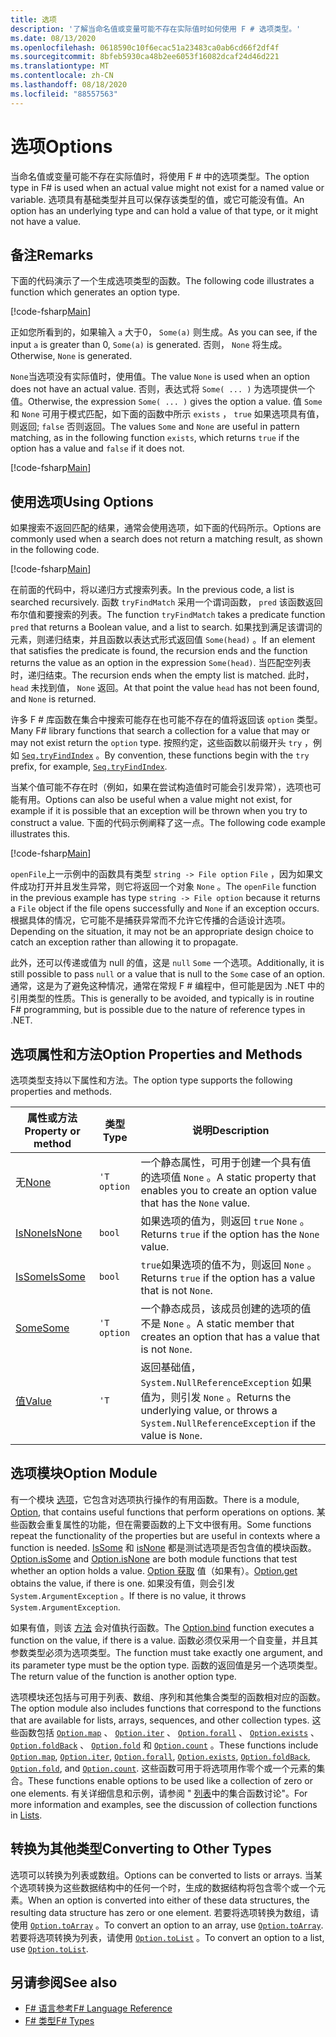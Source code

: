 ```yaml
---
title: 选项
description: '了解当命名值或变量可能不存在实际值时如何使用 F # 选项类型。'
ms.date: 08/13/2020
ms.openlocfilehash: 0618590c10f6ecac51a23483ca0ab6cd66f2df4f
ms.sourcegitcommit: 8bfeb5930ca48b2ee6053f16082dcaf24d46d221
ms.translationtype: MT
ms.contentlocale: zh-CN
ms.lasthandoff: 08/18/2020
ms.locfileid: "88557563"
---
```

# <a name="options"></a><span data-ttu-id="2e87b-103">选项</span><span class="sxs-lookup"><span data-stu-id="2e87b-103">Options</span></span>

<span data-ttu-id="2e87b-104">当命名值或变量可能不存在实际值时，将使用 F # 中的选项类型。</span><span class="sxs-lookup"><span data-stu-id="2e87b-104">The option type in F# is used when an actual value might not exist for a named value or variable.</span></span> <span data-ttu-id="2e87b-105">选项具有基础类型并且可以保存该类型的值，或它可能没有值。</span><span class="sxs-lookup"><span data-stu-id="2e87b-105">An option has an underlying type and can hold a value of that type, or it might not have a value.</span></span>

## <a name="remarks"></a><span data-ttu-id="2e87b-106">备注</span><span class="sxs-lookup"><span data-stu-id="2e87b-106">Remarks</span></span>

<span data-ttu-id="2e87b-107">下面的代码演示了一个生成选项类型的函数。</span><span class="sxs-lookup"><span data-stu-id="2e87b-107">The following code illustrates a function which generates an option type.</span></span>

[!code-fsharp[Main](~/samples/snippets/fsharp/lang-ref-1/snippet1404.fs)]

<span data-ttu-id="2e87b-108">正如您所看到的，如果输入 `a` 大于0， `Some(a)` 则生成。</span><span class="sxs-lookup"><span data-stu-id="2e87b-108">As you can see, if the input `a` is greater than 0, `Some(a)` is generated.</span></span>  <span data-ttu-id="2e87b-109">否则， `None` 将生成。</span><span class="sxs-lookup"><span data-stu-id="2e87b-109">Otherwise, `None` is generated.</span></span>

<span data-ttu-id="2e87b-110">`None`当选项没有实际值时，使用值。</span><span class="sxs-lookup"><span data-stu-id="2e87b-110">The value `None` is used when an option does not have an actual value.</span></span> <span data-ttu-id="2e87b-111">否则，表达式将 `Some( ... )` 为选项提供一个值。</span><span class="sxs-lookup"><span data-stu-id="2e87b-111">Otherwise, the expression `Some( ... )` gives the option a value.</span></span> <span data-ttu-id="2e87b-112">值 `Some` 和 `None` 可用于模式匹配，如下面的函数中所示 `exists` ， `true` 如果选项具有值，则返回; `false` 否则返回。</span><span class="sxs-lookup"><span data-stu-id="2e87b-112">The values `Some` and `None` are useful in pattern matching, as in the following function `exists`, which returns `true` if the option has a value and `false` if it does not.</span></span>

[!code-fsharp[Main](~/samples/snippets/fsharp/lang-ref-1/snippet1401.fs)]

## <a name="using-options"></a><span data-ttu-id="2e87b-113">使用选项</span><span class="sxs-lookup"><span data-stu-id="2e87b-113">Using Options</span></span>

<span data-ttu-id="2e87b-114">如果搜索不返回匹配的结果，通常会使用选项，如下面的代码所示。</span><span class="sxs-lookup"><span data-stu-id="2e87b-114">Options are commonly used when a search does not return a matching result, as shown in the following code.</span></span>

[!code-fsharp[Main](~/samples/snippets/fsharp/lang-ref-1/snippet1403.fs)]

<span data-ttu-id="2e87b-115">在前面的代码中，将以递归方式搜索列表。</span><span class="sxs-lookup"><span data-stu-id="2e87b-115">In the previous code, a list is searched recursively.</span></span> <span data-ttu-id="2e87b-116">函数 `tryFindMatch` 采用一个谓词函数， `pred` 该函数返回布尔值和要搜索的列表。</span><span class="sxs-lookup"><span data-stu-id="2e87b-116">The function `tryFindMatch` takes a predicate function `pred` that returns a Boolean value, and a list to search.</span></span> <span data-ttu-id="2e87b-117">如果找到满足该谓词的元素，则递归结束，并且函数以表达式形式返回值 `Some(head)` 。</span><span class="sxs-lookup"><span data-stu-id="2e87b-117">If an element that satisfies the predicate is found, the recursion ends and the function returns the value as an option in the expression `Some(head)`.</span></span> <span data-ttu-id="2e87b-118">当匹配空列表时，递归结束。</span><span class="sxs-lookup"><span data-stu-id="2e87b-118">The recursion ends when the empty list is matched.</span></span> <span data-ttu-id="2e87b-119">此时， `head` 未找到值， `None` 返回。</span><span class="sxs-lookup"><span data-stu-id="2e87b-119">At that point the value `head` has not been found, and `None` is returned.</span></span>

<span data-ttu-id="2e87b-120">许多 F # 库函数在集合中搜索可能存在也可能不存在的值将返回该 `option` 类型。</span><span class="sxs-lookup"><span data-stu-id="2e87b-120">Many F# library functions that search a collection for a value that may or may not exist return the `option` type.</span></span> <span data-ttu-id="2e87b-121">按照约定，这些函数以前缀开头 `try` ，例如 [`Seq.tryFindIndex`](https://fsharp.github.io/fsharp-core-docs/reference/fsharp-collections-seqmodule.html#tryFindIndex) 。</span><span class="sxs-lookup"><span data-stu-id="2e87b-121">By convention, these functions begin with the `try` prefix, for example, [`Seq.tryFindIndex`](https://fsharp.github.io/fsharp-core-docs/reference/fsharp-collections-seqmodule.html#tryFindIndex).</span></span>

<span data-ttu-id="2e87b-122">当某个值可能不存在时（例如，如果在尝试构造值时可能会引发异常），选项也可能有用。</span><span class="sxs-lookup"><span data-stu-id="2e87b-122">Options can also be useful when a value might not exist, for example if it is possible that an exception will be thrown when you try to construct a value.</span></span> <span data-ttu-id="2e87b-123">下面的代码示例阐释了这一点。</span><span class="sxs-lookup"><span data-stu-id="2e87b-123">The following code example illustrates this.</span></span>

[!code-fsharp[Main](~/samples/snippets/fsharp/lang-ref-1/snippet1402.fs)]

<span data-ttu-id="2e87b-124">`openFile`上一示例中的函数具有类型 `string -> File option` `File` ，因为如果文件成功打开并且发生异常，则它将返回一个对象 `None` 。</span><span class="sxs-lookup"><span data-stu-id="2e87b-124">The `openFile` function in the previous example has type `string -> File option` because it returns a `File` object if the file opens successfully and `None` if an exception occurs.</span></span> <span data-ttu-id="2e87b-125">根据具体的情况，它可能不是捕获异常而不允许它传播的合适设计选项。</span><span class="sxs-lookup"><span data-stu-id="2e87b-125">Depending on the situation, it may not be an appropriate design choice to catch an exception rather than allowing it to propagate.</span></span>

<span data-ttu-id="2e87b-126">此外，还可以传递或值为 null 的值，这是 `null` `Some` 一个选项。</span><span class="sxs-lookup"><span data-stu-id="2e87b-126">Additionally, it is still possible to pass `null` or a value that is null to the `Some` case of an option.</span></span> <span data-ttu-id="2e87b-127">通常，这是为了避免这种情况，通常在常规 F # 编程中，但可能是因为 .NET 中的引用类型的性质。</span><span class="sxs-lookup"><span data-stu-id="2e87b-127">This is generally to be avoided, and typically is in routine F# programming, but is possible due to the nature of reference types in .NET.</span></span>

## <a name="option-properties-and-methods"></a><span data-ttu-id="2e87b-128">选项属性和方法</span><span class="sxs-lookup"><span data-stu-id="2e87b-128">Option Properties and Methods</span></span>

<span data-ttu-id="2e87b-129">选项类型支持以下属性和方法。</span><span class="sxs-lookup"><span data-stu-id="2e87b-129">The option type supports the following properties and methods.</span></span>

|<span data-ttu-id="2e87b-130">属性或方法</span><span class="sxs-lookup"><span data-stu-id="2e87b-130">Property or method</span></span>|<span data-ttu-id="2e87b-131">类型</span><span class="sxs-lookup"><span data-stu-id="2e87b-131">Type</span></span>|<span data-ttu-id="2e87b-132">说明</span><span class="sxs-lookup"><span data-stu-id="2e87b-132">Description</span></span>|
|------------------|----|-----------|
|<span data-ttu-id="2e87b-133">无</span><span class="sxs-lookup"><span data-stu-id="2e87b-133">[None](https://fsharp.github.io/fsharp-core-docs/reference/fsharp-core-fsharpoption-1.html#None)</span></span>|`'T option`|<span data-ttu-id="2e87b-134">一个静态属性，可用于创建一个具有值的选项值 `None` 。</span><span class="sxs-lookup"><span data-stu-id="2e87b-134">A static property that enables you to create an option value that has the `None` value.</span></span>|
|[<span data-ttu-id="2e87b-135">IsNone</span><span class="sxs-lookup"><span data-stu-id="2e87b-135">IsNone</span></span>](https://fsharp.github.io/fsharp-core-docs/reference/fsharp-core-fsharpoption-1.html#IsNone)|`bool`|<span data-ttu-id="2e87b-136">如果选项的值为，则返回 `true` `None` 。</span><span class="sxs-lookup"><span data-stu-id="2e87b-136">Returns `true` if the option has the `None` value.</span></span>|
|[<span data-ttu-id="2e87b-137">IsSome</span><span class="sxs-lookup"><span data-stu-id="2e87b-137">IsSome</span></span>](https://fsharp.github.io/fsharp-core-docs/reference/fsharp-core-fsharpoption-1.html#IsSome)|`bool`|<span data-ttu-id="2e87b-138">`true`如果选项的值不为，则返回 `None` 。</span><span class="sxs-lookup"><span data-stu-id="2e87b-138">Returns `true` if the option has a value that is not `None`.</span></span>|
|[<span data-ttu-id="2e87b-139">Some</span><span class="sxs-lookup"><span data-stu-id="2e87b-139">Some</span></span>](https://fsharp.github.io/fsharp-core-docs/reference/fsharp-core-fsharpoption-1.html#Some)|`'T option`|<span data-ttu-id="2e87b-140">一个静态成员，该成员创建的选项的值不是 `None` 。</span><span class="sxs-lookup"><span data-stu-id="2e87b-140">A static member that creates an option that has a value that is not `None`.</span></span>|
|[<span data-ttu-id="2e87b-141">值</span><span class="sxs-lookup"><span data-stu-id="2e87b-141">Value</span></span>](https://fsharp.github.io/fsharp-core-docs/reference/fsharp-core-fsharpoption-1.html#Value)|`'T`|<span data-ttu-id="2e87b-142">返回基础值， `System.NullReferenceException` 如果值为，则引发 `None` 。</span><span class="sxs-lookup"><span data-stu-id="2e87b-142">Returns the underlying value, or throws a `System.NullReferenceException` if the value is `None`.</span></span>|

## <a name="option-module"></a><span data-ttu-id="2e87b-143">选项模块</span><span class="sxs-lookup"><span data-stu-id="2e87b-143">Option Module</span></span>

<span data-ttu-id="2e87b-144">有一个模块 [选项](https://fsharp.github.io/fsharp-core-docs/reference/fsharp-core-optionmodule.html)，它包含对选项执行操作的有用函数。</span><span class="sxs-lookup"><span data-stu-id="2e87b-144">There is a module, [Option](https://fsharp.github.io/fsharp-core-docs/reference/fsharp-core-optionmodule.html), that contains useful functions that perform operations on options.</span></span> <span data-ttu-id="2e87b-145">某些函数会重复属性的功能，但在需要函数的上下文中很有用。</span><span class="sxs-lookup"><span data-stu-id="2e87b-145">Some functions repeat the functionality of the properties but are useful in contexts where a function is needed.</span></span> <span data-ttu-id="2e87b-146">[IsSome](https://fsharp.github.io/fsharp-core-docs/reference/fsharp-core-optionmodule.html#isSome) 和 [isNone](https://fsharp.github.io/fsharp-core-docs/reference/fsharp-core-optionmodule.html#isNone) 都是测试选项是否包含值的模块函数。</span><span class="sxs-lookup"><span data-stu-id="2e87b-146">[Option.isSome](https://fsharp.github.io/fsharp-core-docs/reference/fsharp-core-optionmodule.html#isSome) and [Option.isNone](https://fsharp.github.io/fsharp-core-docs/reference/fsharp-core-optionmodule.html#isNone) are both module functions that test whether an option holds a value.</span></span> <span data-ttu-id="2e87b-147">[Option 获取](https://fsharp.github.io/fsharp-core-docs/reference/fsharp-core-optionmodule.html#get) 值（如果有）。</span><span class="sxs-lookup"><span data-stu-id="2e87b-147">[Option.get](https://fsharp.github.io/fsharp-core-docs/reference/fsharp-core-optionmodule.html#get) obtains the value, if there is one.</span></span> <span data-ttu-id="2e87b-148">如果没有值，则会引发 `System.ArgumentException` 。</span><span class="sxs-lookup"><span data-stu-id="2e87b-148">If there is no value, it throws `System.ArgumentException`.</span></span>

<span data-ttu-id="2e87b-149">如果有值，则该 [方法](https://fsharp.github.io/fsharp-core-docs/reference/fsharp-core-optionmodule.html#bind) 会对值执行函数。</span><span class="sxs-lookup"><span data-stu-id="2e87b-149">The [Option.bind](https://fsharp.github.io/fsharp-core-docs/reference/fsharp-core-optionmodule.html#bind) function executes a function on the value, if there is a value.</span></span> <span data-ttu-id="2e87b-150">函数必须仅采用一个自变量，并且其参数类型必须为选项类型。</span><span class="sxs-lookup"><span data-stu-id="2e87b-150">The function must take exactly one argument, and its parameter type must be the option type.</span></span> <span data-ttu-id="2e87b-151">函数的返回值是另一个选项类型。</span><span class="sxs-lookup"><span data-stu-id="2e87b-151">The return value of the function is another option type.</span></span>

<span data-ttu-id="2e87b-152">选项模块还包括与可用于列表、数组、序列和其他集合类型的函数相对应的函数。</span><span class="sxs-lookup"><span data-stu-id="2e87b-152">The option module also includes functions that correspond to the functions that are available for lists, arrays, sequences, and other collection types.</span></span> <span data-ttu-id="2e87b-153">这些函数包括 [`Option.map`](https://fsharp.github.io/fsharp-core-docs/reference/fsharp-core-optionmodule.html#map) 、 [`Option.iter`](https://fsharp.github.io/fsharp-core-docs/reference/fsharp-core-optionmodule.html#iter) 、 [`Option.forall`](https://fsharp.github.io/fsharp-core-docs/reference/fsharp-core-optionmodule.html#forall) 、 [`Option.exists`](https://fsharp.github.io/fsharp-core-docs/reference/fsharp-core-optionmodule.html#exists) 、 [`Option.foldBack`](https://fsharp.github.io/fsharp-core-docs/reference/fsharp-core-optionmodule.html#foldBack) 、 [`Option.fold`](https://fsharp.github.io/fsharp-core-docs/reference/fsharp-core-optionmodule.html#fold) 和 [`Option.count`](https://fsharp.github.io/fsharp-core-docs/reference/fsharp-core-optionmodule.html#count) 。</span><span class="sxs-lookup"><span data-stu-id="2e87b-153">These functions include [`Option.map`](https://fsharp.github.io/fsharp-core-docs/reference/fsharp-core-optionmodule.html#map), [`Option.iter`](https://fsharp.github.io/fsharp-core-docs/reference/fsharp-core-optionmodule.html#iter), [`Option.forall`](https://fsharp.github.io/fsharp-core-docs/reference/fsharp-core-optionmodule.html#forall), [`Option.exists`](https://fsharp.github.io/fsharp-core-docs/reference/fsharp-core-optionmodule.html#exists), [`Option.foldBack`](https://fsharp.github.io/fsharp-core-docs/reference/fsharp-core-optionmodule.html#foldBack), [`Option.fold`](https://fsharp.github.io/fsharp-core-docs/reference/fsharp-core-optionmodule.html#fold), and [`Option.count`](https://fsharp.github.io/fsharp-core-docs/reference/fsharp-core-optionmodule.html#count).</span></span> <span data-ttu-id="2e87b-154">这些函数可用于将选项用作零个或一个元素的集合。</span><span class="sxs-lookup"><span data-stu-id="2e87b-154">These functions enable options to be used like a collection of zero or one elements.</span></span> <span data-ttu-id="2e87b-155">有关详细信息和示例，请参阅 " [列表](lists.md)中的集合函数讨论"。</span><span class="sxs-lookup"><span data-stu-id="2e87b-155">For more information and examples, see the discussion of collection functions in [Lists](lists.md).</span></span>

## <a name="converting-to-other-types"></a><span data-ttu-id="2e87b-156">转换为其他类型</span><span class="sxs-lookup"><span data-stu-id="2e87b-156">Converting to Other Types</span></span>

<span data-ttu-id="2e87b-157">选项可以转换为列表或数组。</span><span class="sxs-lookup"><span data-stu-id="2e87b-157">Options can be converted to lists or arrays.</span></span> <span data-ttu-id="2e87b-158">当某个选项转换为这些数据结构中的任何一个时，生成的数据结构将包含零个或一个元素。</span><span class="sxs-lookup"><span data-stu-id="2e87b-158">When an option is converted into either of these data structures, the resulting data structure has zero or one element.</span></span> <span data-ttu-id="2e87b-159">若要将选项转换为数组，请使用 [`Option.toArray`](https://fsharp.github.io/fsharp-core-docs/reference/fsharp-core-optionmodule.html#toArray) 。</span><span class="sxs-lookup"><span data-stu-id="2e87b-159">To convert an option to an array, use [`Option.toArray`](https://fsharp.github.io/fsharp-core-docs/reference/fsharp-core-optionmodule.html#toArray).</span></span> <span data-ttu-id="2e87b-160">若要将选项转换为列表，请使用 [`Option.toList`](https://fsharp.github.io/fsharp-core-docs/reference/fsharp-core-optionmodule.html#toList) 。</span><span class="sxs-lookup"><span data-stu-id="2e87b-160">To convert an option to a list, use [`Option.toList`](https://fsharp.github.io/fsharp-core-docs/reference/fsharp-core-optionmodule.html#toList).</span></span>

## <a name="see-also"></a><span data-ttu-id="2e87b-161">另请参阅</span><span class="sxs-lookup"><span data-stu-id="2e87b-161">See also</span></span>

- [<span data-ttu-id="2e87b-162">F# 语言参考</span><span class="sxs-lookup"><span data-stu-id="2e87b-162">F# Language Reference</span></span>](index.md)
- [<span data-ttu-id="2e87b-163">F# 类型</span><span class="sxs-lookup"><span data-stu-id="2e87b-163">F# Types</span></span>](fsharp-types.md)
